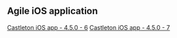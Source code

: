 ## Agile iOS application

[Castleton iOS app - 4.5.0 - 6](itms-services://?action=download-manifest&url=https://dl.dropboxusercontent.com/s/sfl3w9uguxl66db/Castleton-4.5.0-6.plist)
[Castleton iOS app - 4.5.0 - 7](itms-services://?action=download-manifest&url=https://dl.dropboxusercontent.com/s/jnv8dnzl765zj1a/Castleton-4.5.0-7.plist)
